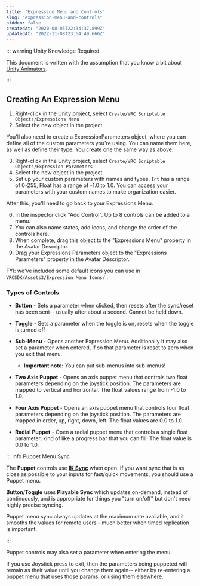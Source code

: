 ```yaml
---
title: "Expression Menu and Controls"
slug: "expression-menu-and-controls"
hidden: false
createdAt: "2020-08-05T22:34:37.899Z"
updatedAt: "2022-11-08T23:54:49.666Z"
---
```

::: warning Unity Knowledge Required

This document is written with the assumption that you know a bit about [Unity Animators](https://docs.unity3d.com/2019.4/Documentation/Manual/class-AnimatorController.html).

:::

## Creating An Expression Menu

1. Right-click in the Unity project, select `Create/VRC Scriptable Objects/Expressions Menu`
2. Select the new object in the project

You'll also need to create a ExpressionParameters object, where you can define all of the custom parameters you're using. You can name them here, as well as define their type. You create one the same way as above:

3. Right-click in the Unity project, select `Create/VRC Scriptable Objects/Expression Parameters`
4. Select the new object in the project.
5. Set up your custom parameters with names and types. `Int` has a range of 0-255, Float has a range of -1.0 to 1.0. You can access your parameters with your custom names to make organization easier.

After this, you'll need to go back to your Expressions Menu.

6. In the inspector click "Add Control".  Up to 8 controls can be added to a menu.
7. You can also name states, add icons, and change the order of the controls here.
8. When complete, drag this object to the "Expressions Menu" property in the Avatar Descriptor.
9. Drag your Expressions Parameters object to the "Expressions Parameters" property in the Avatar Descriptor.

FYI: we've included some default icons you can use in `VRCSDK/Assets3/Expression Menu Icons/` .

### Types of Controls

* **Button** - Sets a parameter when clicked, then resets after the sync/reset has been sent-- usually after about a second. Cannot be held down.
* **Toggle** - Sets a parameter when the toggle is on, resets when the toggle is turned off
* **Sub-Menu** - Opens another Expression Menu.  Additionally it may also set a parameter when entered, if so that parameter is reset to zero when you exit that menu. 
  * **Important note:** You can put sub-menus into sub-menus!

* **Two Axis Puppet** - Opens an axis puppet menu that controls two float parameters depending on the joystick position. The parameters are mapped to vertical and horizontal. The float values range from -1.0 to 1.0.
* **Four Axis Puppet** - Opens an axis puppet menu that controls four float parameters depending on the joystick position.  The parameters are mapped in order, up, right, down, left. The float values are 0.0 to 1.0.
* **Radial Puppet** - Open a radial puppet menu that controls a single float parameter, kind of like a progress bar that you can fill! The float value is 0.0 to 1.0.

::: info Puppet Menu Sync

The **Puppet** controls use [**IK Sync**](/creators.vrchat.com/avatars/animator-parameters#sync-types) when open. If you want sync that is as close as possible to your inputs for fast/quick movements, you should use a Puppet menu.

**Button**/**Toggle** uses **Playable Sync** which updates on-demand, instead of continuously, and is appropriate for things you "turn on/off" but don't need highly precise syncing.

Puppet menu sync always updates at the maximum rate available, and it smooths the values for remote users - much better when timed replication is important.

:::

Puppet controls may also set a parameter when entering the menu. 

If you use Joystick press to exit, then the parameters being puppeted will remain as their value until you change them again-- either by re-entering a puppet menu that uses those params, or using them elsewhere.